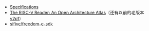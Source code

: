 - [Specifications](https://riscv.org/technical/specifications/)
- [The RISC-V Reader: An Open Architecture Atlas](http://riscvbook.com/chinese/)（还有以前的老版本[v2p1](http://riscvbook.com/chinese/RISC-V-Reader-Chinese-v2p1.pdf)）
- [sifive/freedom-e-sdk](https://github.com/sifive/freedom-e-sdk)